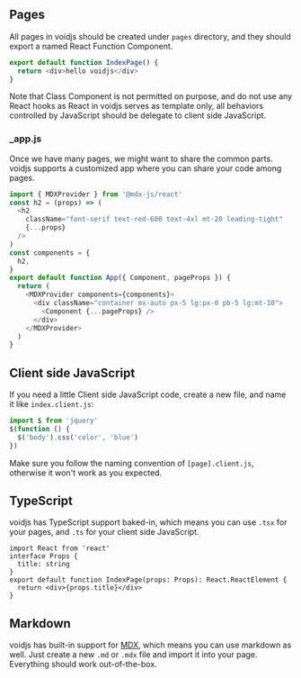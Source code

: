 ## Pages

All pages in voidjs should be created under `pages` directory, and they should export a named React Function Component.

```js filename=pages/index.js
export default function IndexPage() {
  return <div>hello voidjs</div>
}
```

Note that Class Component is not permitted on purpose, and do not use any React hooks as React in voidjs serves as template only, all behaviors controlled by JavaScript should be delegate to client side JavaScript.

### \_app.js

Once we have many pages, we might want to share the common parts. voidjs supports a customized app where you can share your code among pages.

```js filename=pages/_app.js
import { MDXProvider } from '@mdx-js/react'
const h2 = (props) => (
  <h2
    className="font-serif text-red-600 text-4xl mt-20 leading-tight"
    {...props}
  />
)
const components = {
  h2,
}
export default function App({ Component, pageProps }) {
  return (
    <MDXProvider components={components}>
      <div className="container mx-auto px-5 lg:px-0 pb-5 lg:mt-10">
        <Component {...pageProps} />
      </div>
    </MDXProvider>
  )
}
```

## Client side JavaScript

If you need a little Client side JavaScript code, create a new file, and name it like `index.client.js`:

```js filename=pages/index.client.js
import $ from 'jquery'
$(function () {
  $('body').css('color', 'blue')
})
```

Make sure you follow the naming convention of `[page].client.js`, otherwise it won't work as you expected.

## TypeScript

voidjs has TypeScript support baked-in, which means you can use `.tsx` for your pages, and `.ts` for your client side JavaScript.

```tsx filename=pages/index.tsx
import React from 'react'
interface Props {
  title: string
}
export default function IndexPage(props: Props): React.ReactElement {
  return <div>{props.title}</div>
}
```

## Markdown

voidjs has built-in support for [MDX](https://mdxjs.com/), which means you can use markdown as well. Just create a new `.md` or `.mdx` file and import it into your page. Everything should work out-of-the-box.
